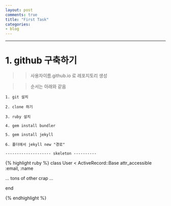 ```yaml
---
layout: post
comments: true
title: "First Task"
categories:
- blog
---
```




---

# 1. github 구축하기

 >> 사용자이름.github.io 로 레포지토리 생성
 
 >> 순서는 아래와 같음
 
	1. git 설치
	
	2. clone 하기
	
	3. ruby 설치
	
	4. gem install bundler
	
	5. gem install jekyll
	
	6. 폴더에서 jekyll new "경로"
	
	-------------------- skeleton ----------

{% highlight ruby %}
class User < ActiveRecord::Base
  attr_accessible :email, :name

  ... tons of other crap ...

end

{% endhighlight %}